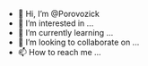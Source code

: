- 👋 Hi, I’m @Porovozick
- 👀 I’m interested in ...
- 🌱 I’m currently learning ...
- 💞️ I’m looking to collaborate on ...
- 📫 How to reach me ...

<!---
Porovozick/Porovozick is a ✨ special ✨ repository because its `README.md` (this file) appears on your GitHub profile.
You can click the Preview link to take a look at your changes.
--->
